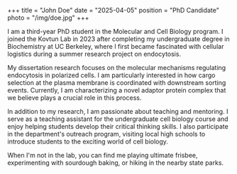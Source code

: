+++
title = "John Doe"
date = "2025-04-05"
position = "PhD Candidate"
photo = "/img/doe.jpg"
+++

I am a third-year PhD student in the Molecular and Cell Biology program. I joined the Kovtun Lab in 2023 after completing my undergraduate degree in Biochemistry at UC Berkeley, where I first became fascinated with cellular logistics during a summer research project on endocytosis.

My dissertation research focuses on the molecular mechanisms regulating endocytosis in polarized cells. I am particularly interested in how cargo selection at the plasma membrane is coordinated with downstream sorting events. Currently, I am characterizing a novel adaptor protein complex that we believe plays a crucial role in this process.

In addition to my research, I am passionate about teaching and mentoring. I serve as a teaching assistant for the undergraduate cell biology course and enjoy helping students develop their critical thinking skills. I also participate in the department's outreach program, visiting local high schools to introduce students to the exciting world of cell biology.

When I'm not in the lab, you can find me playing ultimate frisbee, experimenting with sourdough baking, or hiking in the nearby state parks.